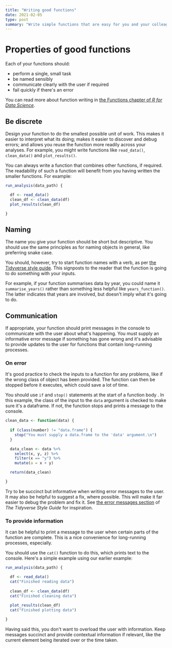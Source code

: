 ```yaml
---
title: "Writing good functions"
date: 2021-02-05
type: post
summary: "Write simple functions that are easy for you and your colleagues to understand."
---
```


# Properties of good functions

Each of your functions should:

* perform a single, small task
* be named sensibly
* communicate clearly with the user if required
* fail quickly if there's an error

You can read more about function writing in [the Functions chapter of _R for Data Science_](https://r4ds.had.co.nz/functions.html).

## Be discrete

Design your function to do the smallest possible unit of work. This makes it easier to interpret what its doing; makes it easier to discover and debug errors; and allows you reuse the function more readily across your analyses. For example, you might write functions like `read_data()`, `clean_data()` and `plot_results()`.

You can always write a function that combines other functions, if required. The readability of such a function will benefit from you having written the smaller functions. For example:

```r
run_analysis(data_path) {

  df <- read_data()
  clean_df <- clean_data(df)
  plot_results(clean_df)

}
```

## Naming

The name you give your function should be short but descriptive. You should use the same principles as for naming objects in general, like preferring snake case.

You should, however, try to start function names with a verb, as per [the Tidyverse style guide](https://style.tidyverse.org/functions.html). This signposts to the reader that the function is going to do something with your inputs.

For example, if your function summarises data by year, you could name it `summarise_years()` rather than something less helpful like `years_function()`. The latter indicates that years are involved, but doesn't imply what it's going to do.

## Communication

If appropriate, your function should print messages in the console to communicate with the user about what's happening. You must supply an informative error message if something has gone wrong and it's advisable to provide updates to the user for functions that contain long-running processes.

### On error

It's good practice to check the inputs to a function for any problems, like if the wrong class of object has been provided. The function can then be stopped before it executes, which could save a lot of time.

You should use `if` and `stop()` statements at the start of a function body . In this example, the class of the input to the `data` argument is checked to make sure it's a dataframe. If not, the function stops and prints a message to the console.

```r
clean_data <- function(data) {
  
  if (class(number) != "data.frame") {
    stop("You must supply a data.frame to the 'data' argument.\n")
  }

  data_clean <- data %>%
    select(x, y, z) %>% 
    filter(x == "y") %>% 
    mutate(a = x + y)

  return(data_clean)

}
```

Try to be succinct but informative when writing error messages to the user. It may also be helpful to suggest a fix, where possible. This will make it far easier to debug the problem and fix it. See [the error messages section](https://style.tidyverse.org/error-messages.html) of _The Tidyverse Style Guide_ for inspiration.

### To provide information

It can be helpful to print a message to the user when certain parts of the function are complete. This is a nice convenience for long-running processes, especially. 

You should use the `cat()` function to do this, which prints text to the console. Here's a simple example using our earlier example:

```r
run_analysis(data_path) {

  df <- read_data()
  cat("Finished reading data")
  
  clean_df <- clean_data(df)
  cat("Finished cleaning data")
  
  plot_results(clean_df)
  cat("Finished plotting data")

}
```

Having said this, you don't want to overload the user with information. Keep messages succinct and provide contextual information if relevant, like the current element being iterated over or the time taken.
